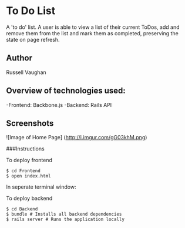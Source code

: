# To Do List

A 'to do' list. A user is able to view a list of their current ToDos, add and remove them from the list and mark them as completed, preserving the state on page refresh.

## Author

Russell Vaughan

## Overview of technologies used:

-Frontend: Backbone.js 
-Backend: Rails API 

## Screenshots

![Image of Home Page]
(http://i.imgur.com/gG03khM.png)

###Instructions

To deploy frontend

```
$ cd Frontend
$ open index.html
```

In seperate terminal window:

To deploy backend

```
$ cd Backend
$ bundle # Installs all backend dependencies
$ rails server # Runs the application locally
```
